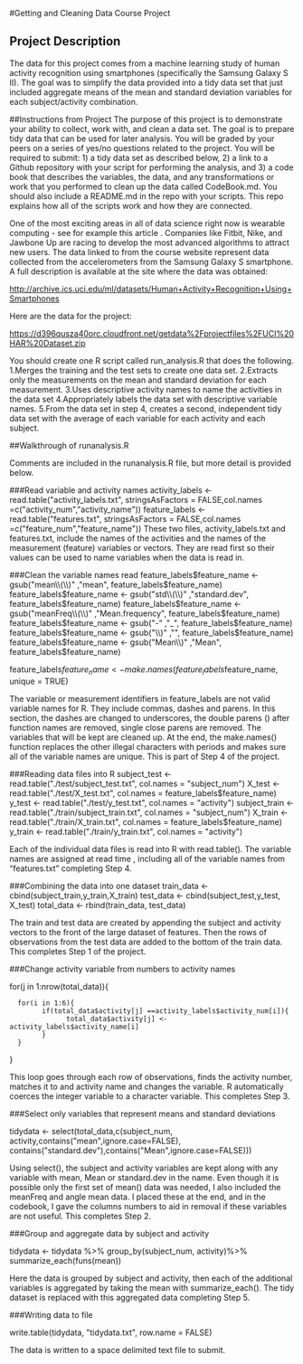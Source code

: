 #Getting and Cleaning Data Course Project
## Project Description
The data for this project comes from a machine learning study of human activity recognition using smartphones (specifically the Samsung Galaxy S II).  The goal was to simplify the data provided into a tidy data set that just included aggregate means of the mean and standard deviation variables for each subject/activity combination.

##Instructions from Project
The purpose of this project is to demonstrate your ability to collect, work with, and clean a data set. The goal is to prepare tidy data that can be used for later analysis. You will be graded by your peers on a series of yes/no questions related to the project. You will be required to submit: 1) a tidy data set as described below, 2) a link to a Github repository with your script for performing the analysis, and 3) a code book that describes the variables, the data, and any transformations or work that you performed to clean up the data called CodeBook.md. You should also include a README.md in the repo with your scripts. This repo explains how all of the scripts work and how they are connected.  

One of the most exciting areas in all of data science right now is wearable computing - see for example this article . Companies like Fitbit, Nike, and Jawbone Up are racing to develop the most advanced algorithms to attract new users. The data linked to from the course website represent data collected from the accelerometers from the Samsung Galaxy S smartphone. A full description is available at the site where the data was obtained: 

http://archive.ics.uci.edu/ml/datasets/Human+Activity+Recognition+Using+Smartphones 

Here are the data for the project: 
	
https://d396qusza40orc.cloudfront.net/getdata%2Fprojectfiles%2FUCI%20HAR%20Dataset.zip 

You should create one R script called run_analysis.R that does the following. 
1.Merges the training and the test sets to create one data set.
2.Extracts only the measurements on the mean and standard deviation for each measurement. 
3.Uses descriptive activity names to name the activities in the data set
4.Appropriately labels the data set with descriptive variable names. 
5.From the data set in step 4, creates a second, independent tidy data set with the average of each variable for each activity and each subject.

##Walkthrough of runanalysis.R

Comments are included in the runanalysis.R file, but more detail is provided below.

###Read variable and activity names
 activity_labels <- read.table("activity_labels.txt", stringsAsFactors = FALSE,col.names =c("activity_num","activity_name"))
feature_labels <- read.table("features.txt", stringsAsFactors = FALSE,col.names =c("feature_num","feature_name")) 
 These two files, activity_labels.txt and features.txt, include the names of the activities and the names of the measurement (feature) variables or vectors.  They are read first so their values can be used to name variables when the data is read in.

###Clean the variable names read 
 feature_labels$feature_name  <- gsub("mean\\(\\)" ,"mean", feature_labels$feature_name)
feature_labels$feature_name  <- gsub("std\\(\\)" ,"standard.dev", feature_labels$feature_name)
feature_labels$feature_name  <- gsub("meanFreq\\(\\)" ,"Mean.frequency", feature_labels$feature_name)
feature_labels$feature_name  <- gsub("-" ,"_", feature_labels$feature_name)
feature_labels$feature_name  <- gsub("\\)" ,"", feature_labels$feature_name)
feature_labels$feature_name  <- gsub("Mean\\)" ,"Mean", feature_labels$feature_name)

feature_labels$feature_name <- make.names(feature_labels$feature_name, unique = TRUE) 

The variable or measurement identifiers in feature_labels are not valid variable names for R.  They include commas, dashes and parens.  In this section, the dashes are changed to underscores, the double parens () after function names are removed, single close parens are removed.  The variables that will be kept are cleaned up.  At the end, the make.names() function replaces the other illegal characters with periods and makes sure all of the variable names are unique.  This is part of Step 4 of the project.

###Reading data files into R
 subject_test <- read.table("./test/subject_test.txt", col.names = "subject_num")
X_test <- read.table("./test/X_test.txt", col.names = feature_labels$feature_name)
y_test <- read.table("./test/y_test.txt", col.names = "activity")
subject_train <- read.table("./train/subject_train.txt", col.names = "subject_num")
X_train <- read.table("./train/X_train.txt", col.names = feature_labels$feature_name)
y_train <- read.table("./train/y_train.txt", col.names = "activity") 

Each of the individual data files is read into R with read.table().  The variable names are assigned at read time , including all of the variable names from “features.txt” completing Step 4.

###Combining the data into one dataset
 train_data <- cbind(subject_train,y_train,X_train)
test_data <- cbind(subject_test,y_test, X_test) 
total_data <- rbind(train_data, test_data) 

The train and test data are created by appending the subject and activity vectors to the front of the large dataset of features.  Then the rows of observations from the test data are added to the bottom of the train data.  This completes Step 1 of the project.

###Change activity variable from numbers to activity names

 for(j in 1:nrow(total_data)){
       
      for(i in 1:6){
            if(total_data$activity[j] ==activity_labels$activity_num[i]){
                  total_data$activity[j] <- activity_labels$activity_name[i]
            }
      }
} 

This loop goes through each row of observations, finds the activity number, matches it to and activity name and changes the variable.  R automatically coerces the integer variable to a character variable.  This completes Step 3.

###Select only variables that represent means and standard deviations

 tidydata  <- select(total_data,c(subject_num, activity,contains("mean",ignore.case=FALSE), contains("standard.dev"),contains("Mean",ignore.case=FALSE))) 

Using select(), the subject and activity variables are kept along with any variable with mean, Mean or standard.dev in the name.  Even though it is possible only the first set of mean() data was needed, I also included the meanFreq and angle mean data.  I placed these at the end, and in the codebook, I gave the columns numbers to aid in removal if these variables are not useful.  This completes Step 2.

###Group and aggregate data by subject and activity

 tidydata <- tidydata %>%
      group_by(subject_num, activity)%>%
      summarize_each(funs(mean)) 

Here the data is grouped by subject and activity, then each of the additional variables is aggregated by taking the mean with summarize_each().   The tidy dataset is replaced with this aggregated data               completing Step 5.

###Writing data to file

 write.table(tidydata, "tidydata.txt", row.name = FALSE) 

The data is written to a space delimited text file to submit.





